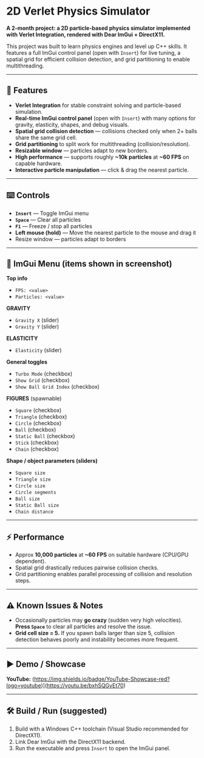 # 2D Verlet Physics Simulator

**A 2-month project: a 2D particle-based physics simulator implemented with Verlet Integration, rendered with Dear ImGui + DirectX11.**

This project was built to learn physics engines and level up C++ skills. It features a full ImGui control panel (open with `Insert`) for live tuning, a spatial grid for efficient collision detection, and grid partitioning to enable multithreading.

---

## 🎯 Features

* **Verlet Integration** for stable constraint solving and particle-based simulation.
* **Real-time ImGui control panel** (open with `Insert`) with many options for gravity, elasticity, shapes, and debug visuals.
* **Spatial grid collision detection** — collisions checked only when 2+ balls share the same grid cell.
* **Grid partitioning** to split work for multithreading (collision/resolution).
* **Resizable window** — particles adapt to new borders.
* **High performance** — supports roughly **~10k particles** at **~60 FPS** on capable hardware.
* **Interactive particle manipulation** — click & drag the nearest particle.

---

## ⌨️ Controls

* **`Insert`** — Toggle ImGui menu
* **`Space`** — Clear all particles
* **`F1`** — Freeze / stop all particles
* **Left mouse (hold)** — Move the nearest particle to the mouse and drag it
* Resize window — particles adapt to borders

---

## 🧩 ImGui Menu (items shown in screenshot)

**Top info**

* `FPS: <value>`
* `Particles: <value>`

**GRAVITY**

* `Gravity X` (slider)
* `Gravity Y` (slider)

**ELASTICITY**

* `Elasticity` (slider)

**General toggles**

* `Turbo Mode` (checkbox)
* `Show Grid` (checkbox)
* `Show Ball Grid Index` (checkbox)

**FIGURES** (spawnable)

* `Square` (checkbox)
* `Triangle` (checkbox)
* `Circle` (checkbox)
* `Ball` (checkbox)
* `Static Ball` (checkbox)
* `Stick` (checkbox)
* `Chain` (checkbox)

**Shape / object parameters (sliders)**

* `Square size`
* `Triangle size`
* `Circle size`
* `Circle segments`
* `Ball size`
* `Static Ball size`
* `Chain distance`

---

## ⚡ Performance

* Approx **10,000 particles** at **~60 FPS** on suitable hardware (CPU/GPU dependent).
* Spatial grid drastically reduces pairwise collision checks.
* Grid partitioning enables parallel processing of collision and resolution steps.

---

## ⚠️ Known Issues & Notes

* Occasionally particles may **go crazy** (sudden very high velocities). **Press `Space`** to clear all particles and resolve the issue.
* **Grid cell size = 5.** If you spawn balls larger than size 5, collision detection behaves poorly and instability becomes more frequent.

---

## ▶️ Demo / Showcase

**YouTube:** (https://img.shields.io/badge/YouTube-Showcase-red?logo=youtube)](https://youtu.be/bxhSQGvEt70)

---

## 🛠️ Build / Run (suggested)

1. Build with a Windows C++ toolchain (Visual Studio recommended for DirectX11).
2. Link Dear ImGui with the DirectX11 backend.
3. Run the executable and press `Insert` to open the ImGui panel.



